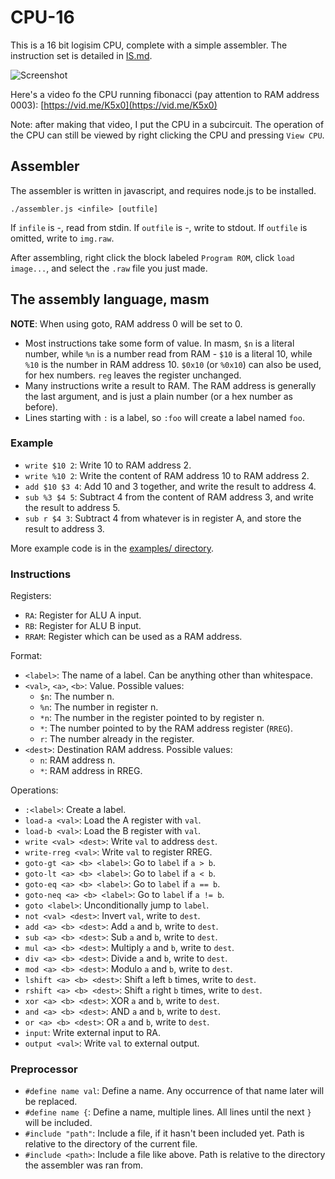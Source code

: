 # CPU-16

This is a 16 bit logisim CPU, complete with a simple assembler.
The instruction set is detailed in [IS.md](https://github.com/mortie/CPU-16/blob/master/IS.md).

![Screenshot](https://raw.githubusercontent.com/mortie/CPU-16/master/images/cpu.png)

Here's a video fo the CPU running fibonacci (pay attention to RAM address
0003):
[https://vid.me/K5x0](https://vid.me/K5x0)

Note: after making that video, I put the CPU in a subcircuit. The operation of
the CPU can still be viewed by right clicking the CPU and pressing `View CPU`.

## Assembler

The assembler is written in javascript, and requires node.js to be installed.

	./assembler.js <infile> [outfile]

If `infile` is -, read from stdin. If `outfile` is -, write to stdout.
If `outfile` is omitted, write to `img.raw`.

After assembling, right click the block labeled `Program ROM`, click `load
image...`, and select the `.raw` file you just made.

## The assembly language, masm

**NOTE**: When using goto, RAM address 0 will be set to 0.

* Most instructions take some form of value. In masm, `$n` is a literal number,
  while `%n` is a number read from RAM - `$10` is a literal 10, while `%10` is
  the number in RAM address 10. `$0x10`  (or `%0x10`) can also be used,
  for hex numbers. `reg` leaves the register unchanged.
* Many instructions write a result to RAM. The RAM address is generally the
  last argument, and is just a plain number (or a hex number as before).
* Lines starting with `:` is a label, so `:foo` will create a label named
  `foo`.

### Example

* `write $10 2`: Write 10 to RAM address 2.
* `write %10 2`: Write the content of RAM address 10 to RAM address 2.
* `add $10 $3 4`: Add 10 and 3 together, and write the result to address 4.
* `sub %3 $4 5`: Subtract 4 from the content of RAM address 3, and write the
  result to address 5.
* `sub r $4 3`: Subtract 4 from whatever is in register A, and store the
  result to address 3.

More example code is in the [examples/
directory](https://github.com/mortie/CPU-16/tree/master/examples).

### Instructions

Registers:

* `RA`: Register for ALU A input.
* `RB`: Register for ALU B input.
* `RRAM`: Register which can be used as a RAM address.

Format:

* `<label>`: The name of a label. Can be anything other than whitespace.
* `<val>`, `<a>`, `<b>`: Value. Possible values:
	* `$n`: The number n.
	* `%n`: The number in register n.
	* `*n`: The number in the register pointed to by register n.
	* `*`: The number pointed to by the RAM address register (`RREG`).
	* `r`: The number already in the register.
* `<dest>`: Destination RAM address. Possible values:
	* `n`: RAM address n.
	* `*`: RAM address in RREG.

Operations:

* `:<label>`: Create a label.
* `load-a <val>`: Load the A register with `val`.
* `load-b <val>`: Load the B register with `val`.
* `write <val> <dest>`: Write `val` to address `dest`.
* `write-rreg <val>`: Write `val` to register RREG.
* `goto-gt <a> <b> <label>`: Go to `label` if `a > b`.
* `goto-lt <a> <b> <label>`: Go to `label` if `a < b`.
* `goto-eq <a> <b> <label>`: Go to `label` if `a == b`.
* `goto-neq <a> <b> <label>`: Go to `label` if `a != b`.
* `goto <label>`: Unconditionally jump to `label`.
* `not <val> <dest>`: Invert `val`, write to `dest`.
* `add <a> <b> <dest>`: Add `a` and `b`, write to `dest`.
* `sub <a> <b> <dest>`: Sub `a` and `b`, write to `dest`.
* `mul <a> <b> <dest>`: Multiply `a` and `b`, write to `dest`.
* `div <a> <b> <dest>`: Divide `a` and `b`, write to `dest`.
* `mod <a> <b> <dest>`: Modulo `a` and `b`, write to `dest`.
* `lshift <a> <b> <dest>`: Shift `a` left `b` times, write to `dest`.
* `rshift <a> <b> <dest>`: Shift `a` right `b` times, write to `dest`.
* `xor <a> <b> <dest>`: XOR `a` and `b`, write to `dest`.
* `and <a> <b> <dest>`: AND `a` and `b`, write to `dest`.
* `or <a> <b> <dest>`: OR `a` and `b`, write to `dest`.
* `input`: Write external input to RA.
* `output <val>`: Write `val` to external output.

### Preprocessor

* `#define name val`: Define a name. Any occurrence of that name later will be
  replaced.
* `#define name {`: Define a name, multiple lines. All lines until the next `}`
  will be included.
* `#include "path"`: Include a file, if it hasn't been included yet. Path is
  relative to the directory of the current file.
* `#include <path>`: Include a file like above. Path is relative to the
  directory the assembler was ran from.
